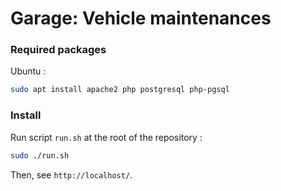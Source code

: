 # Garage: Vehicle maintenances

### Required packages

Ubuntu :
```bash
sudo apt install apache2 php postgresql php-pgsql
```

### Install

Run script `run.sh` at the root of the repository :

```bash
sudo ./run.sh
```

Then, see `http://localhost/`.
